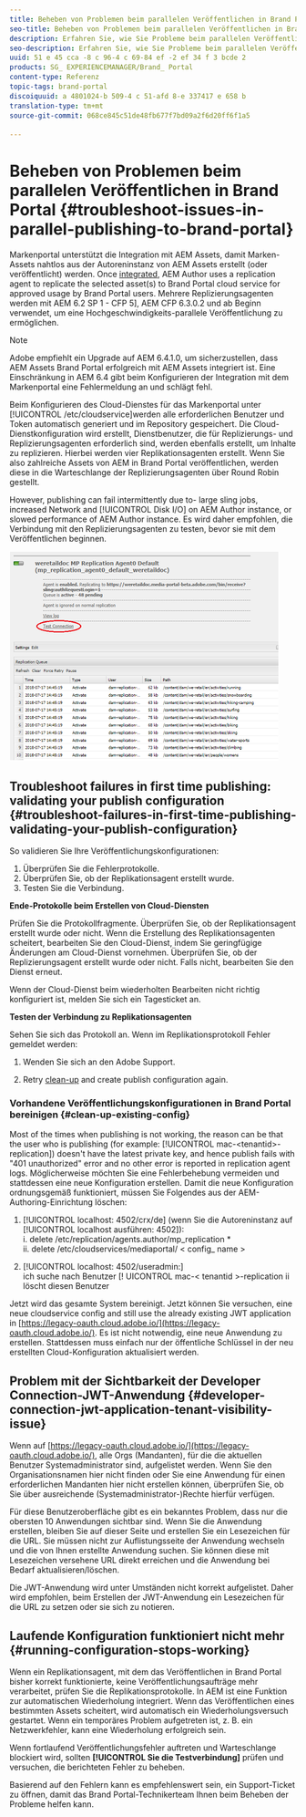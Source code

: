 ```yaml
---
title: Beheben von Problemen beim parallelen Veröffentlichen in Brand Portal
seo-title: Beheben von Problemen beim parallelen Veröffentlichen in Brand Portal
description: Erfahren Sie, wie Sie Probleme beim parallelen Veröffentlichen beheben können.
seo-description: Erfahren Sie, wie Sie Probleme beim parallelen Veröffentlichen beheben können.
uuid: 51 e 45 cca -8 c 96-4 c 69-84 ef -2 ef 34 f 3 bcde 2
products: SG_ EXPERIENCEMANAGER/Brand_ Portal
content-type: Referenz
topic-tags: brand-portal
discoiquuid: a 4801024-b 509-4 c 51-afd 8-e 337417 e 658 b
translation-type: tm+mt
source-git-commit: 068ce845c51de48fb677f7bd09a2f6d20ff6f1a5

---
```



# Beheben von Problemen beim parallelen Veröffentlichen in Brand Portal {#troubleshoot-issues-in-parallel-publishing-to-brand-portal}

Markenportal unterstützt die Integration mit AEM Assets, damit Marken-Assets nahtlos aus der Autoreninstanz von AEM Assets erstellt (oder veröffentlicht) werden. Once [integrated](https://helpx.adobe.com/experience-manager/6-5/assets/using/brand-portal-configuring-integration.html), AEM Author uses a replication agent to replicate the selected asset(s) to Brand Portal cloud service for approved usage by Brand Portal users. Mehrere Replizierungsagenten werden mit AEM 6.2 SP 1 - CFP 5], AEM CFP 6.3.0.2 und ab Beginn verwendet, um eine Hochgeschwindigkeits-parallele Veröffentlichung zu ermöglichen.

>[!NOTE]
>
>Adobe empfiehlt ein Upgrade auf AEM 6.4.1.0, um sicherzustellen, dass AEM Assets Brand Portal erfolgreich mit AEM Assets integriert ist. Eine Einschränkung in AEM 6.4 gibt beim Konfigurieren der Integration mit dem Markenportal eine Fehlermeldung an und schlägt fehl.

Beim Konfigurieren des Cloud-Dienstes für das Markenportal unter [!UICONTROL /etc/cloudservice]werden alle erforderlichen Benutzer und Token automatisch generiert und im Repository gespeichert. Die Cloud-Dienstkonfiguration wird erstellt, Dienstbenutzer, die für Replizierungs- und Replizierungsagenten erforderlich sind, werden ebenfalls erstellt, um Inhalte zu replizieren. Hierbei werden vier Replikationsagenten erstellt. Wenn Sie also zahlreiche Assets von AEM in Brand Portal veröffentlichen, werden diese in die Warteschlange der Replizierungsagenten über Round Robin gestellt.

However, publishing can fail intermittently due to- large sling jobs, increased Network and [!UICONTROL Disk I/O] on AEM Author instance, or slowed performance of AEM Author instance. Es wird daher empfohlen, die Verbindung mit den Replizierungsagenten zu testen, bevor sie mit dem Veröffentlichen beginnen.

![](assets/test-connection.png)

## Troubleshoot failures in first time publishing: validating your publish configuration {#troubleshoot-failures-in-first-time-publishing-validating-your-publish-configuration}

So validieren Sie Ihre Veröffentlichungskonfigurationen:

1. Überprüfen Sie die Fehlerprotokolle.
2. Überprüfen Sie, ob der Replikationsagent erstellt wurde.
3. Testen Sie die Verbindung.

**Ende-Protokolle beim Erstellen von Cloud-Diensten**

Prüfen Sie die Protokollfragmente. Überprüfen Sie, ob der Replikationsagent erstellt wurde oder nicht. Wenn die Erstellung des Replikationsagenten scheitert, bearbeiten Sie den Cloud-Dienst, indem Sie geringfügige Änderungen am Cloud-Dienst vornehmen. Überprüfen Sie, ob der Replizierungsagent erstellt wurde oder nicht. Falls nicht, bearbeiten Sie den Dienst erneut.

Wenn der Cloud-Dienst beim wiederholten Bearbeiten nicht richtig konfiguriert ist, melden Sie sich ein Tagesticket an.

**Testen der Verbindung zu Replikationsagenten**

Sehen Sie sich das Protokoll an. Wenn im Replikationsprotokoll Fehler gemeldet werden:

1. Wenden Sie sich an den Adobe Support.

2. Retry [clean-up](../using/troubleshoot-parallel-publishing.md#clean-up-existing-config) and create publish configuration again.

<!--
Comment Type: remark
Last Modified By: Mini Gulati (mgulati)
Last Modified Date: 2018-06-21T22:56:21.256-0400
<p>?? check and compare public key. At times public key is different</p>
<p>?? another thing to check in /useradmin</p>
-->

### Vorhandene Veröffentlichungskonfigurationen in Brand Portal bereinigen {#clean-up-existing-config}

Most of the times when publishing is not working, the reason can be that the user who is publishing (for example: [!UICONTROL mac-&lt;tenantid&gt;-replication]) doesn't have the latest private key, and hence publish fails with "401 unauthorized" error and no other error is reported in replication agent logs. Möglicherweise möchten Sie eine Fehlerbehebung vermeiden und stattdessen eine neue Konfiguration erstellen. Damit die neue Konfiguration ordnungsgemäß funktioniert, müssen Sie Folgendes aus der AEM-Authoring-Einrichtung löschen:

1. [!UICONTROL localhost: 4502/crx/de] (wenn Sie die Autoreninstanz auf [!UICONTROL localhost ausführen: 4502]):\
   i. delete /etc/replication/agents.author/mp_replication *\
   ii. delete /etc/cloudservices/mediaportal/ &lt; config_ name &gt;

2. [!UICONTROL localhost: 4502/useradmin:]\
   ich suche nach Benutzer [! UICONTROL mac-&lt; tenantid &gt;-replication
ii löscht diesen Benutzer

Jetzt wird das gesamte System bereinigt. Jetzt können Sie versuchen, eine neue  cloudservice  config and still use the already existing JWT application in [https://legacy-oauth.cloud.adobe.io/](https://legacy-oauth.cloud.adobe.io/). Es ist nicht notwendig, eine neue Anwendung zu erstellen. Stattdessen muss einfach nur der öffentliche Schlüssel in der neu erstellten Cloud-Konfiguration aktualisiert werden.

## Problem mit der Sichtbarkeit der Developer Connection-JWT-Anwendung {#developer-connection-jwt-application-tenant-visibility-issue}

Wenn auf [https://legacy-oauth.cloud.adobe.io/](https://legacy-oauth.cloud.adobe.io/), alle Orgs (Mandanten), für die die aktuellen Benutzer Systemadministrator sind, aufgelistet werden. Wenn Sie den Organisationsnamen hier nicht finden oder Sie eine Anwendung für einen erforderlichen Mandanten hier nicht erstellen können, überprüfen Sie, ob Sie über ausreichende (Systemadministrator-)Rechte hierfür verfügen.

Für diese Benutzeroberfläche gibt es ein bekanntes Problem, dass nur die obersten 10 Anwendungen sichtbar sind. Wenn Sie die Anwendung erstellen, bleiben Sie auf dieser Seite und erstellen Sie ein Lesezeichen für die URL. Sie müssen nicht zur Auflistungsseite der Anwendung wechseln und die von Ihnen erstellte Anwendung suchen. Sie können diese mit Lesezeichen versehene URL direkt erreichen und die Anwendung bei Bedarf aktualisieren/löschen.

Die JWT-Anwendung wird unter Umständen nicht korrekt aufgelistet. Daher wird empfohlen, beim Erstellen der JWT-Anwendung ein Lesezeichen für die URL zu setzen oder sie sich zu notieren.

## Laufende Konfiguration funktioniert nicht mehr {#running-configuration-stops-working}

<!--
Comment Type: draft

<p>If the running configuration stops working, either of the following two possibilities
<g class="gr_ gr_15 gr-alert gr_gramm gr_inline_cards gr_run_anim Grammar multiReplace" data-gr-id="15" id="15" style="font-size: 12px;">
are
</g> there:</p>
<p>1.
<g class="gr_ gr_14 gr-alert gr_gramm gr_inline_cards gr_run_anim Grammar only-ins doubleReplace replaceWithoutSep" data-gr-id="14" id="14">
Connection
</g> has failed, or</p>
<p>2. Publish has failed with permission to dam-replication-service denied, while connection has passed </p>
<p>If the connection has failed [1], the
<g class="gr_ gr_10 gr-alert gr_spell gr_inline_cards gr_run_anim ContextualSpelling ins-del multiReplace" data-gr-id="10" id="10">
fail safe
</g> way to fix it is to <a href="../using/troubleshoot-parallel-publishing.md#main-pars-header-1664955658">clean up</a> the existing Brand Portal publish configuration and recreate a publish configuration. </p>
<p>However, if the
<g class="gr_ gr_18 gr-alert gr_spell gr_inline_cards gr_run_anim ContextualSpelling" data-gr-id="18" id="18">
publish
</g> has failed with
<g class="gr_ gr_16 gr-alert gr_gramm gr_inline_cards gr_run_anim Grammar only-ins doubleReplace replaceWithoutSep" data-gr-id="16" id="16">
permission
</g> denied to dam-replication-service, raise a support ticket.</p>
-->

Wenn ein Replikationsagent, mit dem das Veröffentlichen in Brand Portal bisher korrekt funktionierte, keine Veröffentlichungsaufträge mehr verarbeitet, prüfen Sie die Replikationsprotokolle. In AEM ist eine Funktion zur automatischen Wiederholung integriert. Wenn das Veröffentlichen eines bestimmten Assets scheitert, wird automatisch ein Wiederholungsversuch gestartet. Wenn ein temporäres Problem aufgetreten ist, z. B. ein Netzwerkfehler, kann eine Wiederholung erfolgreich sein.

Wenn fortlaufend Veröffentlichungsfehler auftreten und Warteschlange blockiert wird, sollten **[!UICONTROL Sie die Testverbindung]** prüfen und versuchen, die berichteten Fehler zu beheben.

Basierend auf den Fehlern kann es empfehlenswert sein, ein Support-Ticket zu öffnen, damit das Brand Portal-Technikerteam Ihnen beim Beheben der Probleme helfen kann.
